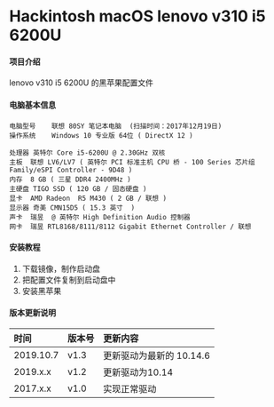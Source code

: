 # Hackintosh macOS lenovo v310 i5 6200U

#### 项目介绍
lenovo v310 i5 6200U 的黑苹果配置文件

#### 电脑基本信息

```
电脑型号	联想 80SY 笔记本电脑  (扫描时间：2017年12月19日)
操作系统	Windows 10 专业版 64位 ( DirectX 12 )

处理器	英特尔 Core i5-6200U @ 2.30GHz 双核
主板	联想 LV6/LV7 ( 英特尔 PCI 标准主机 CPU 桥 - 100 Series 芯片组 Family/eSPI Controller - 9D48 )
内存	8 GB ( 三星 DDR4 2400MHz )
主硬盘	TIGO SSD ( 120 GB / 固态硬盘 )
显卡	AMD Radeon  R5 M430 ( 2 GB / 联想 )
显示器	奇美 CMN15D5 ( 15.3 英寸  )
声卡	瑞昱  @ 英特尔 High Definition Audio 控制器
网卡	瑞昱 RTL8168/8111/8112 Gigabit Ethernet Controller / 联想
```
#### 安装教程

1. 下载镜像，制作启动盘 
2. 把配置文件复制到启动盘中
3. 安装黑苹果

#### 版本更新说明

| 时间 | 版本号 | 更新内容 |
| :-- | :-- | :-- |
| 2019.10.7 | v1.3 | 更新驱动为最新的 10.14.6 |
| 2019.x.x | v1.2 | 更新驱动为10.14 |
| 2017.x.x | v1.0 | 实现正常驱动  |
